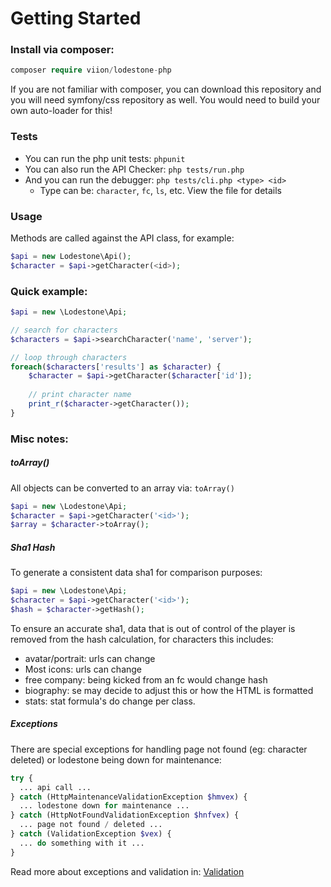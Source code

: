 # Getting Started

### Install via composer:

```php
composer require viion/lodestone-php
```

If you are not familiar with composer, you can download this repository and you will need symfony/css repository as well. You would need to build your own auto-loader for this!

### Tests

- You can run the php unit tests: `phpunit`
- You can also run the API Checker: `php tests/run.php`
- And you can run the debugger: `php tests/cli.php <type> <id>`
    - Type can be: `character`, `fc`, `ls`, etc. View the file for details

### Usage

Methods are called against the API class, for example:

```php
$api = new Lodestone\Api();
$character = $api->getCharacter(<id>);
```


### Quick example:

```php
$api = new \Lodestone\Api;

// search for characters
$characters = $api->searchCharacter('name', 'server');

// loop through characters
foreach($characters['results'] as $character) {
    $character = $api->getCharacter($character['id']);
    
    // print character name
    print_r($character->getCharacter());
}
```

### Misc notes:


##### toArray()

All objects can be converted to an array via: `toArray()`

```php
$api = new \Lodestone\Api;
$character = $api->getCharacter('<id>');
$array = $character->toArray();
```

##### Sha1 Hash

To generate a consistent data sha1 for comparison purposes:

```php
$api = new \Lodestone\Api;
$character = $api->getCharacter('<id>');
$hash = $character->getHash();
```

To ensure an accurate sha1, data that is out of control of the player is removed from the hash calculation, for characters this includes:

- avatar/portrait: urls can change
- Most icons: urls can change
- free company: being kicked from an fc would change hash
- biography: se may decide to adjust this or how the HTML is formatted
- stats: stat formula's do change per class.


##### Exceptions

There are special exceptions for handling page not found (eg: character deleted) or lodestone being down for maintenance:

```php
try {
  ... api call ...
} catch (HttpMaintenanceValidationException $hmvex) {
  ... lodestone down for maintenance ...
} catch (HttpNotFoundValidationException $hnfvex) {
  ... page not found / deleted ...
} catch (ValidationException $vex) {
  ... do something with it ...
}
```

Read more about exceptions and validation in: [Validation](/docs/Validation.md)
